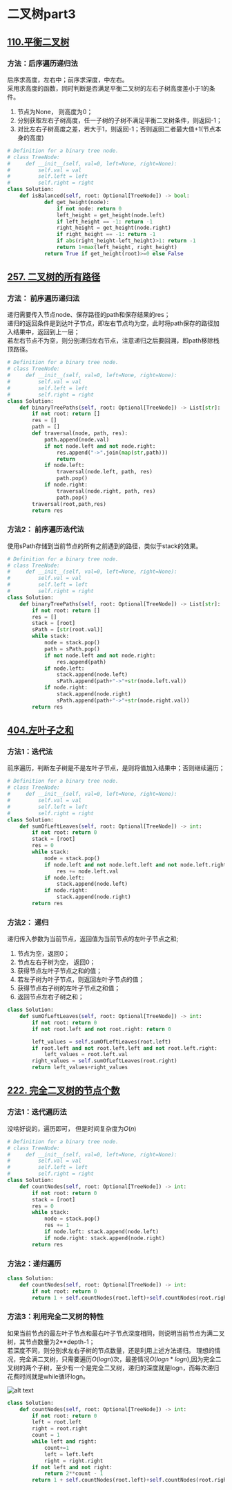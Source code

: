 # 二叉树part3
## [110.平衡二叉树](https://leetcode.cn/problems/balanced-binary-tree/)
### 方法：后序遍历递归法
后序求高度，左右中；前序求深度，中左右。  
采用求高度的函数，同时判断是否满足平衡二叉树的左右子树高度差小于1的条件。   
1. 节点为None， 则高度为0；
2. 分别获取左右子树高度，任一子树的子树不满足平衡二叉树条件，则返回-1；
3. 对比左右子树高度之差，若大于1，则返回-1；否则返回二者最大值+1(节点本身的高度)
```python
# Definition for a binary tree node.
# class TreeNode:
#     def __init__(self, val=0, left=None, right=None):
#         self.val = val
#         self.left = left
#         self.right = right
class Solution:
    def isBalanced(self, root: Optional[TreeNode]) -> bool:
            def get_height(node):
                if not node: return 0
                left_height = get_height(node.left)
                if left_height == -1: return -1
                right_height = get_height(node.right)
                if right_height == -1: return -1
                if abs(right_height-left_height)>1: return -1
                return 1+max(left_height, right_height)
            return True if get_height(root)>=0 else False
```

## [257. 二叉树的所有路径](https://leetcode.cn/problems/binary-tree-paths/)
### 方法： 前序遍历递归法
递归需要传入节点node、保存路径的path和保存结果的res；  
递归的返回条件是到达叶子节点，即左右节点均为空，此时将path保存的路径加入结果中，返回到上一层；  
若左右节点不为空，则分别递归左右节点，注意递归之后要回溯，即path移除栈顶路径。  
```python
# Definition for a binary tree node.
# class TreeNode:
#     def __init__(self, val=0, left=None, right=None):
#         self.val = val
#         self.left = left
#         self.right = right
class Solution:
    def binaryTreePaths(self, root: Optional[TreeNode]) -> List[str]:
        if not root: return []
        res = []
        path = []
        def traversal(node, path, res):
            path.append(node.val)
            if not node.left and not node.right:
                res.append("->".join(map(str,path)))
                return
            if node.left:
                traversal(node.left, path, res)
                path.pop()
            if node.right:
                traversal(node.right, path, res)
                path.pop()
        traversal(root,path,res)
        return res
```

### 方法2： 前序遍历迭代法
使用sPath存储到当前节点的所有之前遇到的路径，类似于stack的效果。

```python
# Definition for a binary tree node.
# class TreeNode:
#     def __init__(self, val=0, left=None, right=None):
#         self.val = val
#         self.left = left
#         self.right = right
class Solution:
    def binaryTreePaths(self, root: Optional[TreeNode]) -> List[str]:
        if not root: return []
        res = []
        stack = [root]
        sPath = [str(root.val)]
        while stack:
            node = stack.pop()
            path = sPath.pop()
            if not node.left and not node.right:
                res.append(path)
            if node.left:
                stack.append(node.left)
                sPath.append(path+"->"+str(node.left.val))
            if node.right:
                stack.append(node.right)
                sPath.append(path+"->"+str(node.right.val))
        return res
```

## [404.左叶子之和](https://leetcode.cn/problems/sum-of-left-leaves/description/)

### 方法1：迭代法
前序遍历，判断左子树是不是左叶子节点，是则将值加入结果中；否则继续遍历；
```python
# Definition for a binary tree node.
# class TreeNode:
#     def __init__(self, val=0, left=None, right=None):
#         self.val = val
#         self.left = left
#         self.right = right
class Solution:
    def sumOfLeftLeaves(self, root: Optional[TreeNode]) -> int:
        if not root: return 0
        stack = [root]
        res = 0
        while stack:
            node = stack.pop()
            if node.left and not node.left.left and not node.left.right:
                res += node.left.val
            if node.left:
                stack.append(node.left)
            if node.right:
                stack.append(node.right)
        return res
```

### 方法2： 递归
递归传入参数为当前节点，返回值为当前节点的左叶子节点之和;  
1. 节点为空，返回0；
2. 节点左右子树为空， 返回0；
3. 获得节点左叶子节点之和的值；
4. 若左子树为叶子节点，则返回左叶子节点的值；
5. 获得节点右子树的左叶子节点之和值；
6. 返回节点左右子树之和；

```python
class Solution:
    def sumOfLeftLeaves(self, root: Optional[TreeNode]) -> int:
        if not root: return 0
        if not root.left and not root.right: return 0

        left_values = self.sumOfLeftLeaves(root.left)
        if root.left and not root.left.left and not root.left.right:
            left_values = root.left.val
        right_values = self.sumOfLeftLeaves(root.right)
        return left_values+right_values
```

## [222. 完全二叉树的节点个数](https://leetcode.cn/problems/count-complete-tree-nodes/description/)

### 方法1：迭代遍历法
没啥好说的，遍历即可， 但是时间复杂度为$O(n)$
```python
# Definition for a binary tree node.
# class TreeNode:
#     def __init__(self, val=0, left=None, right=None):
#         self.val = val
#         self.left = left
#         self.right = right
class Solution:
    def countNodes(self, root: Optional[TreeNode]) -> int:
        if not root: return 0
        stack = [root]
        res = 0
        while stack:
            node = stack.pop()
            res += 1
            if node.left: stack.append(node.left)
            if node.right: stack.append(node.right)
        return res
```
### 方法2：递归遍历
```python
class Solution:
    def countNodes(self, root: Optional[TreeNode]) -> int:
        if not root: return 0
        return 1 + self.countNodes(root.left)+self.countNodes(root.right)
```
### 方法3：利用完全二叉树的特性
如果当前节点的最左叶子节点和最右叶子节点深度相同，则说明当前节点为满二叉树，其节点数量为2**depth-1；  
若深度不同，则分别求左右子树的节点数量，还是利用上述方法递归。
理想的情况，完全满二叉树，只需要遍历$O(log n)$次，最差情况$O(logn*logn)$,因为完全二叉树的两个子树，至少有一个是完全二叉树，递归的深度就是logn，而每次递归花费时间就是while循环logn。

![alt text](21260ae8cb220729f958b56a61248c55.jpeg)

```python
class Solution:
    def countNodes(self, root: Optional[TreeNode]) -> int:
        if not root: return 0
        left = root.left
        right = root.right
        count = 1
        while left and right:
            count+=1
            left = left.left
            right = right.right
        if not left and not right:
            return 2**count - 1
        return 1 + self.countNodes(root.left)+self.countNodes(root.right)
```